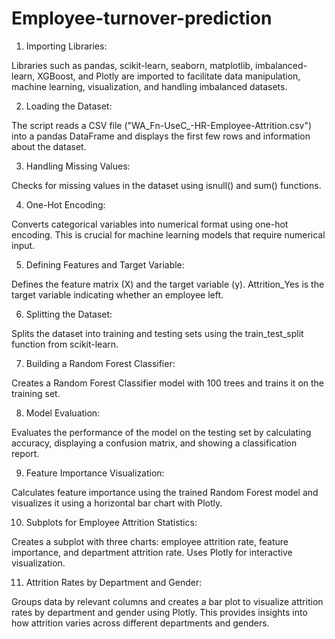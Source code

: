 # Employee-turnover-prediction
1. Importing Libraries:

Libraries such as pandas, scikit-learn, seaborn, matplotlib, imbalanced-learn, XGBoost, and Plotly are imported to facilitate data manipulation, machine learning, visualization, and handling imbalanced datasets.

2. Loading the Dataset:

The script reads a CSV file ("WA_Fn-UseC_-HR-Employee-Attrition.csv") into a pandas DataFrame and displays the first few rows and information about the dataset.

3. Handling Missing Values:

Checks for missing values in the dataset using isnull() and sum() functions.

4. One-Hot Encoding:

Converts categorical variables into numerical format using one-hot encoding. This is crucial for machine learning models that require numerical input.

5. Defining Features and Target Variable:

Defines the feature matrix (X) and the target variable (y). Attrition_Yes is the target variable indicating whether an employee left.

6. Splitting the Dataset:

Splits the dataset into training and testing sets using the train_test_split function from scikit-learn.

7. Building a Random Forest Classifier:

Creates a Random Forest Classifier model with 100 trees and trains it on the training set.

8. Model Evaluation:

Evaluates the performance of the model on the testing set by calculating accuracy, displaying a confusion matrix, and showing a classification report.

9. Feature Importance Visualization:

Calculates feature importance using the trained Random Forest model and visualizes it using a horizontal bar chart with Plotly.

10. Subplots for Employee Attrition Statistics:

Creates a subplot with three charts: employee attrition rate, feature importance, and department attrition rate. Uses Plotly for interactive visualization.

11. Attrition Rates by Department and Gender:

Groups data by relevant columns and creates a bar plot to visualize attrition rates by department and gender using Plotly. This provides insights into how attrition varies across different departments and genders.
